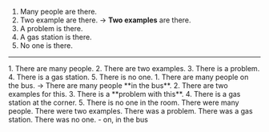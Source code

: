 1. Many people are there.
2. Two example are there.
-> **Two examples** are there.
3. A problem is there.
4. A gas station is there.
5. No one is there.
<hr/>
1. There are many people.
2. There are two examples.
3. There is a problem.
4. There is a gas station.
5. There is no one.
</hr>
1. There are many people on the bus.
-> There are many people **in the bus**.
2. There are two examples for this.
3. There is a **problem with this**.
4. There is a gas station at the corner.
5. There is no one in the room.
</hr>
There were many people.
There were two examples.
There was a problem.
There was a gas station.
There was no one.
</hr>
- on, in the bus
